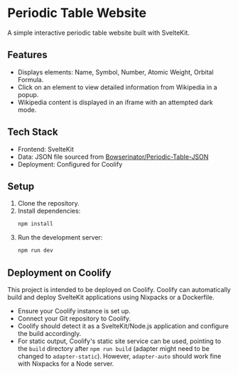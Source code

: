 # Periodic Table Website

A simple interactive periodic table website built with SvelteKit.

## Features

- Displays elements: Name, Symbol, Number, Atomic Weight, Orbital Formula.
- Click on an element to view detailed information from Wikipedia in a popup.
- Wikipedia content is displayed in an iframe with an attempted dark mode.

## Tech Stack

- Frontend: SvelteKit
- Data: JSON file sourced from [Bowserinator/Periodic-Table-JSON](https://github.com/Bowserinator/Periodic-Table-JSON)
- Deployment: Configured for Coolify

## Setup

1. Clone the repository.
2. Install dependencies:
   ```bash
   npm install
   ```
3. Run the development server:
   ```bash
   npm run dev
   ```

## Deployment on Coolify

This project is intended to be deployed on Coolify. Coolify can automatically build and deploy SvelteKit applications using Nixpacks or a Dockerfile.

- Ensure your Coolify instance is set up.
- Connect your Git repository to Coolify.
- Coolify should detect it as a SvelteKit/Node.js application and configure the build accordingly.
- For static output, Coolify's static site service can be used, pointing to the `build` directory after `npm run build` (adapter might need to be changed to `adapter-static`). However, `adapter-auto` should work fine with Nixpacks for a Node server. 